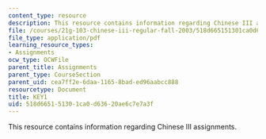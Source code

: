 ```yaml
---
content_type: resource
description: This resource contains information regarding Chinese III assignments.
file: /courses/21g-103-chinese-iii-regular-fall-2003/518d665151301ca0d63620ae6c7e7a3f_MIT21G_103F03_L61117.pdf
file_type: application/pdf
learning_resource_types:
- Assignments
ocw_type: OCWFile
parent_title: Assignments
parent_type: CourseSection
parent_uid: cea7ff2e-6daa-1165-8bad-ed96aabcc888
resourcetype: Document
title: KEY1
uid: 518d6651-5130-1ca0-d636-20ae6c7e7a3f
---
```

This resource contains information regarding Chinese III assignments.

